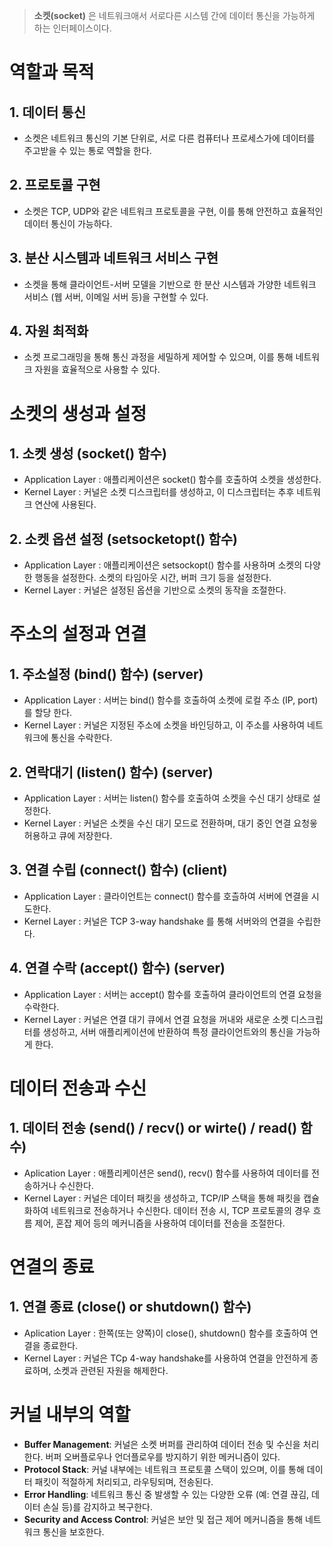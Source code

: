 >**소켓(socket)** 은 네트워크애서 서로다른 시스템 간에 데이터 통신을 가능하게 하는 인터페이스이다.

# 역할과 목적
## 1. 데이터 통신
- 소켓은 네트워크 통신의 기본 단위로, 서로 다른 컴퓨터나 프로세스가에 데이터를 주고받을 수 있는 통로 역할을 한다.
## 2. 프로토콜 구현
- 소켓은 TCP, UDP와 같은 네트워크 프로토콜을 구현, 이를 통해 안전하고 효율적인 데이터 통신이 가능하다.
## 3. 분산 시스템과 네트워크 서비스 구현
- 소켓을 통해 클라이언트-서버 모델을 기반으로 한 분산 시스템과 가양한 네트워크 서비스 (웹 서버, 이메일 서버 등)을 구현할 수 있다.
## 4. 자원 최적화
- 소켓 프로그래밍을 통해 통신 과정을 세밀하게 제어할 수 있으며, 이를 통해 네트워크 자원을 효율적으로 사용할 수 있다.
# 소켓의 생성과 설정
## 1. 소켓 생성 (**socket()** 함수)
- Application Layer : 애플리케이션은 socket() 함수를 호출하여 소켓을 생성한다.
- Kernel Layer : 커널은 소켓 디스크립터를 생성하고, 이 디스크립터는 추후 네트워크 연산에 사용된다.
## 2. 소켓 옵션 설정 (**setsocketopt()** 함수)
- Application Layer : 애플리케이션은 setsockopt() 함수를 사용하며 소켓의 다양한 행동을 설정한다. 소켓의 타임아웃 시간, 버퍼 크기 등을 설정한다.
- Kernel Layer : 커널은 설정된 옵션을 기반으로 소켓의 동작을 조절한다.
# 주소의 설정과 연결
## 1. 주소설정 (**bind()** 함수) (server)
- Application Layer : 서버는 bind() 함수를 호출하여 소켓에 로컬 주소 (IP, port)를 할당 한다.
- Kernel Layer : 커널은 지정된 주소에 소켓을 바인딩하고, 이 주소를 사용하여 네트워크에 통신을 수락한다.
## 2. 연락대기 (**listen()** 함수) (server)
- Application Layer : 서버는 listen() 함수를 호출하여 소켓을 수신 대기 상태로 설정한다.
- Kernel Layer : 커널은 소켓을 수신 대기 모드로 전환하며, 대기 중인 연결 요청읗 허용하고 큐에 저장한다.
## 3. 연결 수립 (**connect()** 함수) (client)
- Application Layer : 클라이언트는 connect() 함수를 호츨하여 서버에 연결을 시도한다.
- Kernel Layer : 커널은 TCP 3-way handshake 를 통해 서버와의 연결을 수립한다.
## 4. 연결 수락 (**accept()** 함수) (server)
- Application Layer : 서버는 accept() 함수를 호출하여 클라이언트의 연결 요청을 수락한다.
- Kernel Layer : 커널은 연결 대기 큐에서 연결 요청을 꺼내와 새로운 소켓 디스크립터를 생성하고, 서버 애플리케이션에 반환하여 특정 클라이언트와의 통신을 가능하게 한다.
# 데이터 전송과 수신
## 1. 데이터 전송 (**send() / recv() or wirte() / read()** 함수)
- Aplication Layer : 애플리케이션은 send(), recv() 함수를 사용하여 데이터를 전송하거나 수신한다.
- Kernel Layer : 커널은 데이터 패킷을 생성하고, TCP/IP 스택을 통해 패킷을 캡슐화하여 네트워크로 전송하거나 수신한다. 데이터 전송 시, TCP 프로토콜의 경우 흐름 제어, 혼잡 제어 등의 메커니즘을 사용하여 데이터를 전송을 조절한다.
# 연결의 종료
## 1. 연결 종료 (**close() or shutdown()** 함수)
- Aplication Layer : 한쪽(또는 양쪽)이 close(), shutdown() 함수를 호출하여 연결을 종료한다.
- Kernel Layer : 커널은 TCp 4-way handshake를 사용하여 연결을 안전하게 종료하며, 소켓과 관련된 자원을 해제한다.
# 커널 내부의 역할
- **Buffer Management**: 커널은 소켓 버퍼를 관리하여 데이터 전송 및 수신을 처리한다. 버퍼 오버플로우나 언더플로우를 방지하기 위한 메커니즘이 있다.
- **Protocol Stack**: 커널 내부에는 네트워크 프로토콜 스택이 있으며, 이를 통해 데이터 패킷이 적절하게 처리되고, 라우팅되며, 전송된다.
- **Error Handling**: 네트워크 통신 중 발생할 수 있는 다양한 오류 (예: 연결 끊김, 데이터 손실 등)를 감지하고 복구한다.
- **Security and Access Control**: 커널은 보안 및 접근 제어 메커니즘을 통해 네트워크 통신을 보호한다.